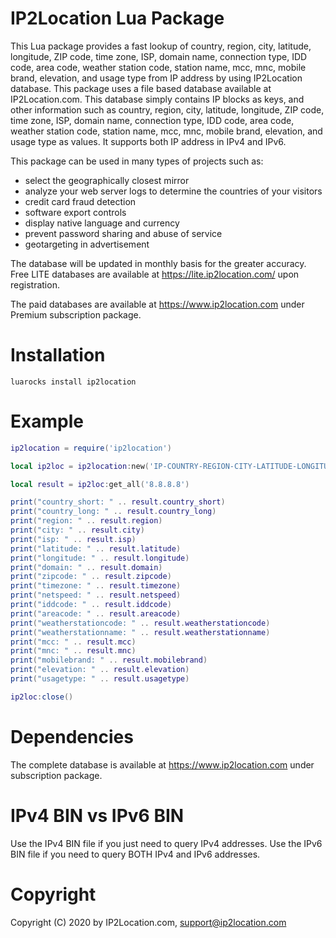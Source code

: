 IP2Location Lua Package
======================

This Lua package provides a fast lookup of country, region, city, latitude, longitude, ZIP code, time zone, ISP, domain name, connection type, IDD code, area code, weather station code, station name, mcc, mnc, mobile brand, elevation, and usage type from IP address by using IP2Location database. This package uses a file based database available at IP2Location.com. This database simply contains IP blocks as keys, and other information such as country, region, city, latitude, longitude, ZIP code, time zone, ISP, domain name, connection type, IDD code, area code, weather station code, station name, mcc, mnc, mobile brand, elevation, and usage type as values. It supports both IP address in IPv4 and IPv6.

This package can be used in many types of projects such as:

 - select the geographically closest mirror
 - analyze your web server logs to determine the countries of your visitors
 - credit card fraud detection
 - software export controls
 - display native language and currency 
 - prevent password sharing and abuse of service 
 - geotargeting in advertisement

The database will be updated in monthly basis for the greater accuracy. Free LITE databases are available at https://lite.ip2location.com/ upon registration.

The paid databases are available at https://www.ip2location.com under Premium subscription package.


Installation
=======

```
luarocks install ip2location
```

Example
=======

```lua
ip2location = require('ip2location')

local ip2loc = ip2location:new('IP-COUNTRY-REGION-CITY-LATITUDE-LONGITUDE-ZIPCODE-TIMEZONE-ISP-DOMAIN-NETSPEED-AREACODE-WEATHER-MOBILE-ELEVATION-USAGETYPE.BIN')

local result = ip2loc:get_all('8.8.8.8')

print("country_short: " .. result.country_short)
print("country_long: " .. result.country_long)
print("region: " .. result.region)
print("city: " .. result.city)
print("isp: " .. result.isp)
print("latitude: " .. result.latitude)
print("longitude: " .. result.longitude)
print("domain: " .. result.domain)
print("zipcode: " .. result.zipcode)
print("timezone: " .. result.timezone)
print("netspeed: " .. result.netspeed)
print("iddcode: " .. result.iddcode)
print("areacode: " .. result.areacode)
print("weatherstationcode: " .. result.weatherstationcode)
print("weatherstationname: " .. result.weatherstationname)
print("mcc: " .. result.mcc)
print("mnc: " .. result.mnc)
print("mobilebrand: " .. result.mobilebrand)
print("elevation: " .. result.elevation)
print("usagetype: " .. result.usagetype)

ip2loc:close()

```

Dependencies
============

The complete database is available at https://www.ip2location.com under subscription package.


IPv4 BIN vs IPv6 BIN
====================

Use the IPv4 BIN file if you just need to query IPv4 addresses.
Use the IPv6 BIN file if you need to query BOTH IPv4 and IPv6 addresses.


Copyright
=========

Copyright (C) 2020 by IP2Location.com, support@ip2location.com

